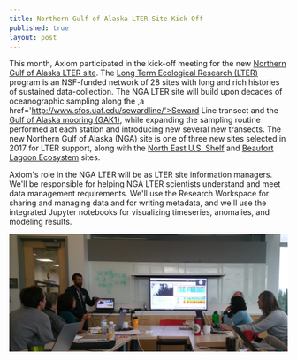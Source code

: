 ```yaml
---
title: Northern Gulf of Alaska LTER Site Kick-Off
published: true
layout: post
---
```


This month, Axiom participated in the kick-off meeting for the new <a href='https://lternet.edu/node/84415'>Northern Gulf of Alaska LTER site</a>. The <a href='https://lternet.edu'>Long Term Ecological Research (LTER)</a> program is an NSF-funded network of 28 sites with long and rich histories of sustained data-collection. The NGA LTER site will build upon decades of oceanographic sampling along the ,a href='http://www.sfos.uaf.edu/sewardline/'>Seward Line transect</a> and the <a href='http://www.ims.uaf.edu/gak1/'>Gulf of Alaska mooring (GAK1)</a>, while expanding the sampling routine performed at each station and introducing new several new transects. The new Northern Gulf of Alaska (NGA) site is one of three new sites selected in 2017 for LTER support, along with the <a href='https://lternet.edu/node/84413'>North East U.S. Shelf</a> and <a href='https://lternet.edu/node/84426'>Beaufort Lagoon Ecosystem</a> sites. 

Axiom's role in the NGA LTER will be as LTER site information managers. We'll be responsible for helping NGA LTER scientists understand and meet data management requirements. We'll use the Research Workspace for sharing and managing data and for writing metadata, and we'll use the integrated Jupyter notebooks for visualizing timeseries, anomalies, and modeling results.

<img src="/assets/images/blog/2017/10/rob_demo.jpg" />